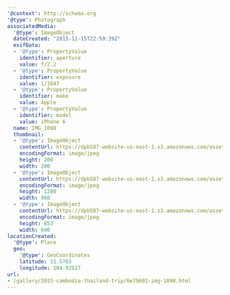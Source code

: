 ```yaml
---
'@context': http://schema.org
'@type': Photograph
associatedMedia:
  '@type': ImageObject
  dateCreated: "2015-11-15T22:59:39Z"
  exifData:
  - '@type': PropertyValue
    identifier: aperture
    value: f/2.2
  - '@type': PropertyValue
    identifier: exposure
    value: 1/1647
  - '@type': PropertyValue
    identifier: make
    value: Apple
  - '@type': PropertyValue
    identifier: model
    value: iPhone 6
  name: IMG_1098
  thumbnail:
  - '@type': ImageObject
    contentUrl: https://dpb587-website-us-east-1.s3.amazonaws.com/asset/gallery/2015-cambodia-thailand-trip/6e79602-img-1098~200x200.jpg
    encodingFormat: image/jpeg
    height: 200
    width: 200
  - '@type': ImageObject
    contentUrl: https://dpb587-website-us-east-1.s3.amazonaws.com/asset/gallery/2015-cambodia-thailand-trip/6e79602-img-1098~1280.jpg
    encodingFormat: image/jpeg
    height: 1280
    width: 960
  - '@type': ImageObject
    contentUrl: https://dpb587-website-us-east-1.s3.amazonaws.com/asset/gallery/2015-cambodia-thailand-trip/6e79602-img-1098~640w.jpg
    encodingFormat: image/jpeg
    height: 853
    width: 640
locationCreated:
  '@type': Place
  geo:
    '@type': GeoCoordinates
    latitude: 11.5783
    longitude: 104.92527
url:
- /gallery/2015-cambodia-thailand-trip/6e79602-img-1098.html
---
```

